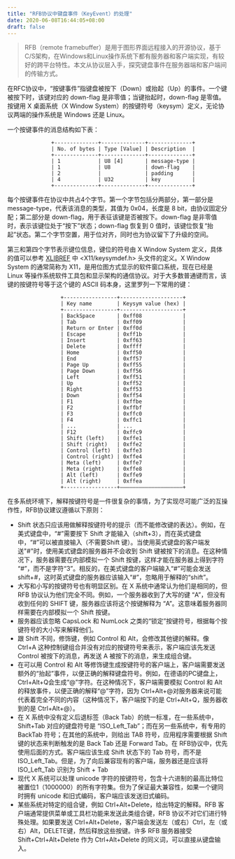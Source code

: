 ```yaml
---
title: "RFB协议中键盘事件（KeyEvent）的处理"
date: 2020-06-08T16:44:05+08:00
draft: false
---
```


> RFB（remote framebuffer）是用于图形界面远程接入的开源协议，基于C/S架构，在Windows和Linux操作系统下都有服务器和客户端实现，有较好的跨平台特性。本文从协议层入手，探究键盘事件在服务器端和客户端间的传输方式。

在RFC协议中，“按键事件”指键盘被按下（Down）或抬起（Up）的事件。一个键被按下时，该键对应的 down-flag 是非零值；当键抬起时，down-flag 是零值。按键用 X 桌面系统（X Window System）的按键符号（keysym）定义，无论协议两端的操作系统是 Windows 还是 Linux。

一个按键事件的消息结构如下表：

```
              +--------------+--------------+--------------+
              | No. of bytes | Type [Value] | Description  |
              +--------------+--------------+--------------+
              | 1            | U8 [4]       | message-type |
              | 1            | U8           | down-flag    |
              | 2            |              | padding      |
              | 4            | U32          | key          |
              +--------------+--------------+--------------+
```

每个按键事件在协议中共占4个字节。第一个字节包括分两部分，第一部分是 message-type，代表该消息的类型，其值为 0x04，长度是 8 bit，由协议固定分配；第二部分是 down-flag，用于表征该键是否被按下。down-flag 是非零值时，表示该键位处于“按下”状态；down-flag 恢复到 0 值时，该键位恢复“抬起”状态。第二个字节空置，用于位对齐，同时也为协议留下了升级的空间。

第三和第四个字节表示键位信息，键位的符号由 X Window System 定义，具体的值可以参考 [XLIBREF](https://tools.ietf.org/html/rfc6143#ref-XLIBREF) 中 <X11/keysymdef.h> 头文件的定义。X Window System 的通常简称为 X11，是用位图方式显示的软件窗口系统，现在已经是 Linux 等操作系统软件工具包和显示架构的通信协议。对于大多数普通键而言，该键的按键符号等于这个键的 ASCII 码本身，这里罗列一下常用的键：

```
                 +-----------------+--------------------+
                 | Key name        | Keysym value (hex) |
                 +-----------------+--------------------+
                 | BackSpace       | 0xff08             |
                 | Tab             | 0xff09             |
                 | Return or Enter | 0xff0d             |
                 | Escape          | 0xff1b             |
                 | Insert          | 0xff63             |
                 | Delete          | 0xffff             |
                 | Home            | 0xff50             |
                 | End             | 0xff57             |
                 | Page Up         | 0xff55             |
                 | Page Down       | 0xff56             |
                 | Left            | 0xff51             |
                 | Up              | 0xff52             |
                 | Right           | 0xff53             |
                 | Down            | 0xff54             |
                 | F1              | 0xffbe             |
                 | F2              | 0xffbf             |
                 | F3              | 0xffc0             |
                 | F4              | 0xffc1             |
                 | ...             | ...                |
                 | F12             | 0xffc9             |
                 | Shift (left)    | 0xffe1             |
                 | Shift (right)   | 0xffe2             |
                 | Control (left)  | 0xffe3             |
                 | Control (right) | 0xffe4             |
                 | Meta (left)     | 0xffe7             |
                 | Meta (right)    | 0xffe8             |
                 | Alt (left)      | 0xffe9             |
                 | Alt (right)     | 0xffea             |
                 +-----------------+————————————————————+
```

在多系统环境下，解释按键符号是一件很复杂的事情，为了实现尽可能广泛的互操作性，RFB协议建议遵循以下原则：

- Shift 状态只应该用做解释按键符号的提示（而不能修改键的表达）。例如，在美式键盘中，“#”需要按下 Shift 才能输入（shift+3），而在英式键盘中，“#”可以被直接输入（不需要Shift 键）。当使用英式键盘的客户端发送"#"时，使用美式键盘的服务器并不会收到 Shift 键被按下的消息。在这种情况下，服务器需要在内部模拟一个 Shift 按键，这样才能在服务器上得到字符 “#”，而不是字符“3”。相反的，在美式键盘的客户端输入“#”可能会发送 shift+#，这时英式键盘的服务器应该输入“#”，忽略用于解释的“shift”。
- 大写和小写的按键符号也有明显区别。在 X 系统中通常认为他们是相同的，但 RFB 协议认为他们完全不同。例如，一个服务器收到了大写的键 “A”，但没有收到任何的 SHIFT 键，服务器应该将这个按键解释为 “A”。这意味着服务器同样需要在内部模拟一个 Shift 按键。
- 服务器应该忽略 CapsLock 和 NumLock 之类的“锁定”按键符号，根据每个按键符号的大小写来解释他们。
- 跟 Shift 不同，修饰键，例如 Control 和 Alt，会修改其他键的解释。像 Ctrl+A 这种控制键组合并没有对应的按键符号来表示，客户端应该先发送 Control 被按下的消息，再发送 A 被按下的消息，来生成组合键。
- 在可以用 Control 和 Alt 等修饰键生成按键符号的客户端上，客户端需要发送额外的“抬起”事件，以便正确的解释键盘符号。例如，在德语的PC键盘上，Ctrl+Alt+Q会生成“@”字符。在这种情况下，客户端需要模拟 Control 和 Alt 的释放事件，以便正确的解释“@”字符，因为 Ctrl+Alt+@对服务器来说可能代表着完全不同的内容（这种情况下，客户端按下的是 Ctrl+Alt+Q，服务器收到的是 Ctrl+Alt+@）。
- 在 X 系统中没有定义后退标签（Back Tab）的统一标准，在一些系统中，Shift+Tab 对应的键盘符号是 “ISO_Left_Tab”；而在另一些系统中，有专用的 BackTab 符号；在其他的系统中，则给出 TAB 符号，应用程序需要根据 Shift 键的状态来判断触发的是 Back Tab 还是 Forward Tab。在 RFB协议中，优先使用后面的方式。客户端应该生成 Shift 状态下的 Tab 符号，而不是 ISO_Left_Tab。但是，为了向后兼容现有的客户端，服务器还是应该将 ISO_Left_Tab 识别为 Shift + Tab
- 现代 X 系统可以处理 unicode 字符的按键符号，包含十六进制的最高比特位被置位1（1000000）的所有字符集。但为了保证最大兼容性，如果一个键同时拥有 unicode 和旧式编码，客户端应该发送旧式编码。
- 某些系统对特定的组合键，例如 Ctrl+Alt+Delete，给出特定的解释。RFB 客户端通常提供菜单或工具栏功能来发送此类组合键，RFB 协议不对它们进行特殊处理。如果要发送 Ctrl+Alt+Delete，客户端会发送左（或右）Ctrl，左（或右）Alt，DELETE键，然后释放这些按键。许多 RFB 服务器接受 Shift+Ctrl+Alt+Delete 作为 Ctrl+Alt+Delete 的同义词，可以直接从键盘输入。